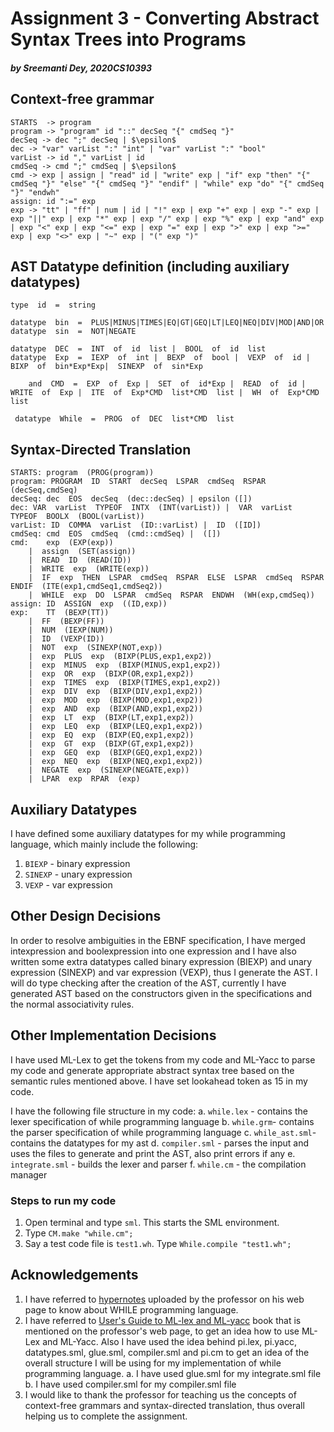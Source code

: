 ﻿# Assignment 3 - Converting Abstract Syntax Trees into Programs
##### _by Sreemanti Dey, 2020CS10393_

## Context-free grammar

	STARTS  -> program
	program -> "program" id "::" decSeq "{" cmdSeq "}"
	decSeq -> dec ";" decSeq | $\epsilon$
	dec -> "var" varList ":" "int" | "var" varList ":" "bool"
	varList -> id "," varList | id
	cmdSeq -> cmd ";" cmdSeq | $\epsilon$
	cmd -> exp | assign | "read" id | "write" exp | "if" exp "then" "{" cmdSeq "}" "else" "{" cmdSeq "}" "endif" | "while" exp "do" "{" cmdSeq "}" "endwh"
	assign: id ":=" exp
	exp -> "tt" | "ff" | num | id | "!" exp | exp "+" exp | exp "-" exp | exp "||" exp | exp "*" exp | exp "/" exp | exp "%" exp | exp "and" exp | exp "<" exp | exp "<=" exp | exp "=" exp | exp ">" exp | exp ">=" exp | exp "<>" exp | "~" exp | "(" exp ")"

## AST Datatype definition (including auxiliary datatypes)

	type  id  =  string

	datatype  bin  =  PLUS|MINUS|TIMES|EQ|GT|GEQ|LT|LEQ|NEQ|DIV|MOD|AND|OR
	datatype  sin  =  NOT|NEGATE

	datatype  DEC  =  INT  of  id  list |  BOOL  of  id  list
	datatype  Exp  =  IEXP  of  int |  BEXP  of  bool |  VEXP  of  id | BIXP  of  bin*Exp*Exp|  SINEXP  of  sin*Exp

		and  CMD  =  EXP  of  Exp |  SET  of  id*Exp |  READ  of  id |  WRITE  of  Exp |  ITE  of  Exp*CMD  list*CMD  list |  WH  of  Exp*CMD  list

	 datatype  While  =  PROG  of  DEC  list*CMD  list	

## Syntax-Directed Translation
	
	STARTS: program  (PROG(program))
	program: PROGRAM  ID  START  decSeq  LSPAR  cmdSeq  RSPAR (decSeq,cmdSeq)
	decSeq: dec  EOS  decSeq  (dec::decSeq) | epsilon ([])
	dec: VAR  varList  TYPEOF  INTX  (INT(varList)) |  VAR  varList  TYPEOF  BOOLX  (BOOL(varList))
	varList: ID  COMMA  varList  (ID::varList) |  ID  ([ID])
	cmdSeq: cmd  EOS  cmdSeq  (cmd::cmdSeq) |  ([])
	cmd: 	exp  (EXP(exp)) 
		|  assign  (SET(assign))
		|  READ  ID  (READ(ID))
		|  WRITE  exp  (WRITE(exp))
		|  IF  exp  THEN  LSPAR  cmdSeq  RSPAR  ELSE  LSPAR  cmdSeq  RSPAR  ENDIF  (ITE(exp1,cmdSeq1,cmdSeq2))
		|  WHILE  exp  DO  LSPAR  cmdSeq  RSPAR  ENDWH  (WH(exp,cmdSeq))
	assign:	ID  ASSIGN  exp  ((ID,exp))
	exp:	TT  (BEXP(TT))	
		|  FF  (BEXP(FF))
		|  NUM  (IEXP(NUM))
		|  ID  (VEXP(ID))
		|  NOT  exp  (SINEXP(NOT,exp))
		|  exp  PLUS  exp  (BIXP(PLUS,exp1,exp2))
		|  exp  MINUS  exp  (BIXP(MINUS,exp1,exp2))
		|  exp  OR  exp  (BIXP(OR,exp1,exp2))
		|  exp  TIMES  exp  (BIXP(TIMES,exp1,exp2))
		|  exp  DIV  exp  (BIXP(DIV,exp1,exp2))
		|  exp  MOD  exp  (BIXP(MOD,exp1,exp2))
		|  exp  AND  exp  (BIXP(AND,exp1,exp2))
		|  exp  LT  exp  (BIXP(LT,exp1,exp2))
		|  exp  LEQ  exp  (BIXP(LEQ,exp1,exp2))
		|  exp  EQ  exp  (BIXP(EQ,exp1,exp2))
		|  exp  GT  exp  (BIXP(GT,exp1,exp2))
		|  exp  GEQ  exp  (BIXP(GEQ,exp1,exp2))
		|  exp  NEQ  exp  (BIXP(NEQ,exp1,exp2))
		|  NEGATE  exp  (SINEXP(NEGATE,exp))
		|  LPAR  exp  RPAR  (exp)
## Auxiliary Datatypes
I have defined some auxiliary datatypes for my while programming language, which mainly include the following:
1. `BIEXP` - binary expression
2. `SINEXP` - unary expression
3. `VEXP` - var expression

## Other Design Decisions
In order to resolve ambiguities in the EBNF specification, I have merged intexpression and boolexpression into one expression and I have also written some extra datatypes called binary expression (BIEXP) and unary expression (SINEXP) and var expression (VEXP), thus I generate the AST. I will do type checking after the creation of the AST, currently I have generated AST based on the constructors given in the specifications and the normal associativity rules.
## Other Implementation Decisions
I have used ML-Lex to get the tokens from my code and ML-Yacc to parse my code and generate appropriate abstract syntax tree based on the semantic rules mentioned above. I have set lookahead token as 15 in my code.

I have the following file structure in my code:
a.  `while.lex` - contains the lexer specification of while programming language 
b. `while.grm`- contains the parser specification of while programming language
c. `while_ast.sml`- contains the datatypes for my ast
d. `compiler.sml` - parses the input and uses the files to generate and print the AST, also print errors if any
e. `integrate.sml` - builds the lexer and parser
f. `while.cm` - the compilation manager 

### Steps to run my code
1. Open terminal and type `sml`. This starts the SML environment.
2. Type `CM.make "while.cm";`
3. Say a test code file is `test1.wh`. Type  `While.compile "test1.wh";`
## Acknowledgements
1. I have referred to [hypernotes](https://www.cse.iitd.ac.in/~sak/courses/pl/pl.pdf) uploaded by the professor on his web page to know about WHILE programming language.
2. I have referred to [User's Guide to ML-lex and ML-yacc](http://rogerprice.org/ug/ug.pdf) book that is mentioned on the professor's web page, to get an idea how to use ML-Lex and ML-Yacc. Also I have used the idea behind pi.lex, pi.yacc, datatypes.sml, glue.sml, compiler.sml and pi.cm to get an idea of the overall structure I will be using for my implementation of while programming language.
a. I have used glue.sml for my integrate.sml file 
b. I have used compiler.sml for my compiler.sml file
4. I would like to thank the professor for teaching us the concepts of context-free grammars and syntax-directed translation, thus overall helping us to complete the assignment.



